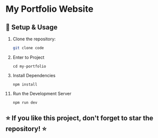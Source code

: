 # My Portfolio Website

## 🚀 Setup & Usage  

1. Clone the repository:  
   ```bash
   git clone code
   
   ```
2. Enter to Project
   ```
   cd my-portfolio

   ```
3. Install Dependencies
    ```
    npm install

    ```
<!-- 4. Install Tailwind Css
    ```
    npm install tailwindcss @tailwindcss/vite

    ```
5. Install Three.js
    ```
    npm i three

    ```
6. Install React Three drei 
    ```
    npm i @react-three/drei
    
    ```
7. Install React Fiber
    ```
    npm i @react-three/fiber

    ```
8. Install React Postprocessing
    ```
    npm i @react-three/postprocessing
    
    ```
9. Install Framer Motion
    ```
    npm i framer-motion
    
    ```
10. Install CountUp.js (for animations) 
    ```
    npm i countup

    ```
     -->
11. Run the Development Server
    ```
    npm run dev

    ```

<!-- 12. Github Pages pacakges
    ```
    npm install gh-pages

    npm run deploy

    ``` -->
## ⭐ If you like this project, don't forget to star the repository! ⭐    

